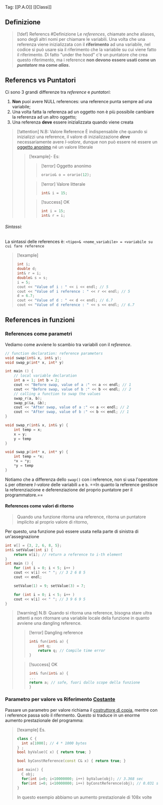 Tag: [[P.A.O]] [[Classi]]
## Definizione
>[!def] Referencs #Definizione 
Le *references*, chiamate anche aliases, sono degli altri nomi per chiamare le variabili.
Una volta che una referenza viene inizializzata con il **riferimento** ad una variabile, nel codice si può usare sia il riferimento che la variabile su cui viene fatto il riferimento.
Di fatto "under the hood" c'è un puntatore che crea questo riferimento, ma i reference **non devono essere usati come un *puntatore* ma come *alias*.**

## Referencs vs Puntatori
Ci sono 3 grandi differenze tra *reference* e *puntatori*:
1. **Non** puoi avere NULL references: una reference punta sempre ad una variabile;
2. Una volta fatta la referenza ad un oggetto non è più possibile cambiare la referenza ad un altro oggetto;
3. Una referenza **deve** essere inizializzata quando viene creata

>[!attention] N.B: Valore Reference
>È indispensabile che quando si inizializzi una reference, il valore di inizializzazione ***deve*** necessariamente avere *l-valore*, dunque non può essere né essere un [oggetto anonimo](Classi#Tipi%20di%20costruttori%20e%20oggetti%20anonimi) né un valore litterale
>>[!example]- Es:
>>>[!error] Oggetto anonimo
>>>```cpp
>>>orario& o = orario(12);
>>>```
>>
>>>[!error] Valore litterale
>>>```cpp
>>>int& i = 15;
>>>```
>>
>>>[!success] OK
>>>```cpp 
>>> int i = 15;
>>> int& r = i; 
>>>```
###### Sintassi:
La sintassi delle references è: 
`<tipo>& <nome_variabile> = <variabile su cui fare reference`
>[!example]
>```cpp
>int i;
>double d;
>int& r = i;
>double& s = s;
>i = 5;
>cout << "Value of i : " << i << endl; // 5
>cout << "Value of i reference : " << r << endl; // 5
>d = 6.7;
>cout << "Value of d : " << d << endl; // 6.7
>cout << "Value of d reference : " << s << endl; // 6.7
>```

## References in funzioni
### References come parametri
Vediamo come avviene lo scambio tra variabili con il *reference*.
```cpp
// function declaration: reference parameters
void swap(int& x, int& y);
void swap_p(int* x, int* y)

int main () {
	// local variable declaration
	int a = 1; int b = 2;
	cout << "Before swap, value of a :" << a << endl; // 1
	cout << "Before swap, value of b :" << b << endl; // 2
	// calling a function to swap the values
	swap_r(a, b);
	swap_p(&a, &b);
	cout << "After swap, value of a :" << a << endl; // 2
	cout << "After swap, value of b :" << b << endl; // 1
}

void swap_r(int& x, int& y) {
	int temp = x;
	x = y;
	y = temp
}

void swap_p(int* x, int* y) {
	int temp = *x;
	*x = *y;
	*y = temp
}
```
Notiamo che a differenza dello `swap()` con i reference, non si usa l'operatore `&` per ottenere *l-valore* delle variabili `a` e `b`.
==In quanto la reference gestisce la referenziazione e deferenziazione del proprio puntatore per il programmatore.==
#### References come valori di ritorno
>Quando una funzione ritorna una reference, ritorna un puntatore implicito al proprio valore di ritorno,

Per questo, una funzione può essere usata nella parte di sinistra di un'assegnazione

```cpp
int v[] = {3, 2, 6, 8, 5};
int& setValue(int i) {
	return v[i]; // return a reference to i-th element
}
int main () {
	for (int i = 0; i < 5; i++ )
	cout << v[i] << " "; // 3 2 6 8 5
	cout << endl;

	setValue(1) = 9; setValue(3) = 7;

	for (int i = 0; i < 5; i++ )
	cout << v[i] << " "; // 3 9 6 9 5
}
```

>[!warning] N.B:
> Quando si ritorna una reference, bisogna stare ultra attenti a non ritornare una variabile locale della funzione in quanto avviene una dangling reference.
> >[!error] Dangling reference
> >```cpp
> >int& fun(int& a) {
> > 	int q;
> > 	return q; // Compile time error
> > }
> >```
>
> >[!success] OK
> >```cpp
> >int& fun(int& a) {
> >	...
> >	return a; // safe, fuori dallo scope della funzione
> >}
> >```

### Parametro per valore vs Riferimento [Costante](Const)
Passare un parametro per valore richiama il [costruttore di copia](Classi#^cae878), mentre con i reference passa solo il rifermento.
Questo si traduce in un enorme aumento prestazionale del programma:
>[!example] Es.
>```cpp
>class C {
>	int a[1000]; // 4 * 1000 bytes
>} ;
>bool byValue(C x) { return true; }
>
>bool byConstReference(const C& x) { return true; }
>
>int main() {
>	C obj;
>	for(int i=0; i<10000000; i++) byValue(obj); // 3.368 sec
>	for(int i=0; i<10000000; i++) byConstReference(obj); // 0.031 sec
>}
>```
>In questo esempio abbiamo un aumento prestazionale di 108x volte
